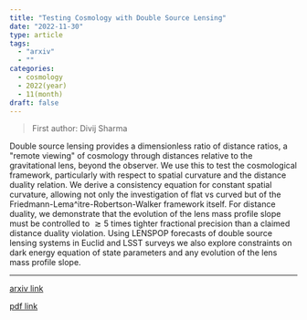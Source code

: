 ```yaml
---
title: "Testing Cosmology with Double Source Lensing"
date: "2022-11-30"
type: article
tags:
  - "arxiv"
  - ""
categories:
  - cosmology
  - 2022(year)
  - 11(month)
draft: false
---
```


> First author: Divij Sharma

 Double source lensing provides a dimensionless ratio of distance ratios, a
"remote viewing" of cosmology through distances relative to the gravitational
lens, beyond the observer. We use this to test the cosmological framework,
particularly with respect to spatial curvature and the distance duality
relation. We derive a consistency equation for constant spatial curvature,
allowing not only the investigation of flat vs curved but of the
Friedmann-Lema\^itre-Robertson-Walker framework itself. For distance duality,
we demonstrate that the evolution of the lens mass profile slope must be
controlled to $\gtrsim5$ times tighter fractional precision than a claimed
distance duality violation. Using LENSPOP forecasts of double source lensing
systems in Euclid and LSST surveys we also explore constraints on dark energy
equation of state parameters and any evolution of the lens mass profile slope.

---
[arxiv link](http://arxiv.org/abs/2212.00055v1)

[pdf link](http://arxiv.org/pdf/2212.00055v1)